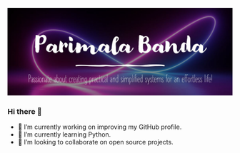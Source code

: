 ![Screenshot](Header.JPG)


### Hi there 👋

- 🔭 I’m currently working on improving my GitHub profile.
- 🌱 I’m currently learning Python.
- 👯 I’m looking to collaborate on open source projects.


